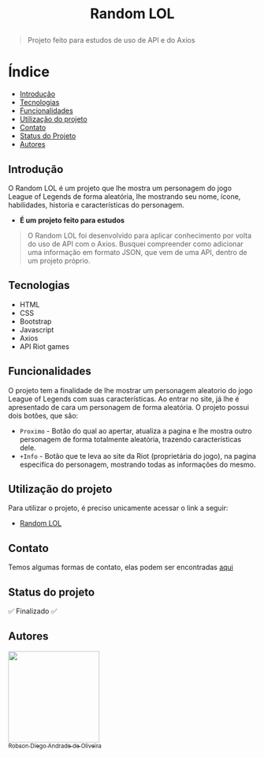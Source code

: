 <h1 align="center">
  <p>Random LOL</p>
</h1>

> Projeto feito para estudos de uso de API e do Axios

# Índice 

* [Introdução](##Introdução)
* [Tecnologias](##Tecnologias)
* [Funcionalidades](##Funcionalidades)
* [Utilização do projeto](##tilização-do-projeto)
* [Contato](##Contato)
* [Status do Projeto](##Status-do-projeto)
* [Autores](##Autores)


## Introdução
O Random LOL é um projeto que lhe mostra um personagem do jogo League of Legends de forma aleatória, lhe mostrando seu nome, ícone, habilidades, historia e características do personagem.

- **É um projeto feito para estudos**

> O Random LOL foi desenvolvido para aplicar conhecimento por volta do uso de API com o Axios. Busquei compreender como adicionar uma informação em formato JSON, que vem de uma API, dentro de um projeto próprio.

## Tecnologias

* HTML
* CSS
* Bootstrap
* Javascript
* Axios
* API Riot games

## Funcionalidades
O projeto tem a finalidade de lhe mostrar um personagem aleatorio do jogo League of Legends com suas características. Ao entrar no site, já lhe é apresentado de cara um personagem de forma aleatória.
O projeto possui dois botões, que são:

- `Proximo` - Botão do qual ao apertar, atualiza a pagina e lhe mostra outro personagem de forma totalmente aleatória, trazendo características dele.
- `+Info` - Botão que te leva ao site da Riot (proprietária do jogo), na pagina especifica do personagem, mostrando todas as informações do mesmo.

## Utilização do projeto
Para utilizar o projeto, é preciso unicamente acessar o link a seguir:

- [Random LOL](https://randomleagueoflegends.herokuapp.com/)

## Contato
Temos algumas formas de contato, elas podem ser encontradas [aqui](https://github.com/TheRealsz)

## Status do projeto
:white_check_mark: Finalizado :white_check_mark:

## Autores
[<img src="https://avatars.githubusercontent.com/u/77800184?v=4" width=185><br><sub>Robson Diego Andrade de Oliveira</sub>](https://github.com/TheRealsz)
